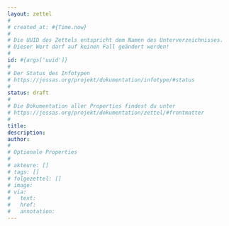 ```yaml
---
layout: zettel
#
# created_at: #{Time.now}
#
# Die UUID des Zettels entspricht dem Namen des Unterverzeichnisses.
# Dieser Wert darf auf keinen Fall geändert werden!
#
id: #{args['uuid']}
#
# Der Status des Infotypen
# https://jessas.org/projekt/dokumentation/infotype/#status
#
status: draft
#
# Die Dokumentation aller Properties findest du unter
# https://jessas.org/projekt/dokumentation/zettel/#frontmatter
#
title: 
description: 
author:
#
# Optionale Properties
#
# akteure: []
# tags: []
# folgezettel: []
# image:
# via:
#   text:
#   href:
#   annotation:
---
```



<!-- Fußnoten -->

<!-- Links -->
